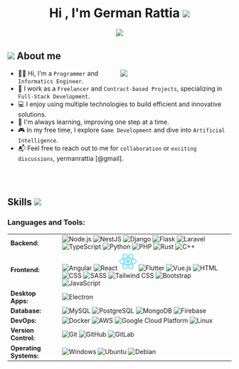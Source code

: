 <h1 align="center">Hi , I'm German Rattia <img src="https://media.giphy.com/media/hvRJCLFzcasrR4ia7z/giphy.gif" width="35"></h1>

<p align="center">
  <a href="https://github.com/DenverCoder1/readme-typing-svg">
    <img src="https://readme-typing-svg.herokuapp.com?font=Time+New+Roman&color=%23C8BE25&size=25&center=true&vCenter=true&width=600&height=100&lines=Ingeniero+en+Informática;Full+Stack+Developer;Me+apasiona+programar+❤️">
  </a>
</p>

## <picture><img src = "https://github.com/7oSkaaa/7oSkaaa/blob/main/Images/about_me.gif?raw=true" width = 50px></picture> About me

<picture> <img align="right" src="https://github.com/7oSkaaa/7oSkaaa/blob/main/Images/Right_Side.gif?raw=true" width = 250px></picture>

- :man_technologist: Hi, I'm a `Programmer` and `Informatics Engineer`.
- :briefcase: I work as a `Freelancer` and `Contract-based Projects`, specializing in `Full-Stack Development`.
- :computer: I enjoy using multiple technologies to build efficient and innovative solutions.
- :rocket: I'm always learning, improving one step at a time.
- :video_game: In my free time, I explore `Game Development` and dive into `Artificial Intelligence`.
- :mailbox_with_mail: Feel free to reach out to me for `collaboration` or `exciting discussions`, yermanrattia [@gmail].

<br><br>

<h2> Skills <img src = "https://media2.giphy.com/media/QssGEmpkyEOhBCb7e1/giphy.gif?cid=ecf05e47a0n3gi1bfqntqmob8g9aid1oyj2wr3ds3mg700bl&rid=giphy.gif" width = 32px> </h2>
<h3 align="left">Languages and Tools:</h3>
<table>
    <tr>
        <td style="font-weight: bold; padding-right: 10px; vertical-align: center; border: none;">Backend:</td>
        <td>
            <img height="40" src="https://skillicons.dev/icons?i=nodejs" title="Node.js" alt="Node.js"/>
            <img height="40" src="https://skillicons.dev/icons?i=nestjs" title="NestJS" alt="NestJS"/>
            <img height="40" src="https://skillicons.dev/icons?i=django" title="Django" alt="Django"/>
            <img height="40" src="https://skillicons.dev/icons?i=flask" title="Flask" alt="Flask"/>
            <img height="40" src="https://skillicons.dev/icons?i=laravel" title="Laravel" alt="Laravel"/>
            <img height="40" src="https://skillicons.dev/icons?i=typescript" title="TypeScript" alt="TypeScript"/>
            <img height="40" src="https://skillicons.dev/icons?i=python" title="Python" alt="Python"/>
            <img height="40" src="https://skillicons.dev/icons?i=php" title="PHP" alt="PHP"/>
            <img height="40" src="https://skillicons.dev/icons?i=rust" title="Rust" alt="Rust"/>
            <img height="40" src="https://skillicons.dev/icons?i=cpp" title="C++" alt="C++"/>
        </td>
    </tr>
    <tr>
        <td style="font-weight: bold; padding-right: 10px; vertical-align: center;">Frontend:</td>
        <td>
            <img height="40" src="https://skillicons.dev/icons?i=angular" title="Angular" alt="Angular"/>
            <img height="40" src="https://skillicons.dev/icons?i=react" title="React" alt="React"/>
            <img height="40" src="https://raw.githubusercontent.com/devicons/devicon/master/icons/react/react-original.svg" title="React Native" alt="React Native"/>
            <img height="40" src="https://skillicons.dev/icons?i=flutter" title="Flutter" alt="Flutter"/>
            <img height="40" src="https://skillicons.dev/icons?i=vue" title="Vue.js" alt="Vue.js"/>
            <img height="40" src="https://skillicons.dev/icons?i=html" title="HTML" alt="HTML"/>
            <img height="40" src="https://skillicons.dev/icons?i=css" title="CSS" alt="CSS"/>
            <img height="40" src="https://skillicons.dev/icons?i=sass" title="SASS" alt="SASS"/>
            <img height="40" src="https://skillicons.dev/icons?i=tailwind" title="Tailwind CSS" alt="Tailwind CSS"/>
            <img height="40" src="https://skillicons.dev/icons?i=bootstrap" title="Bootstrap" alt="Bootstrap"/>
            <img height="40" src="https://skillicons.dev/icons?i=javascript" title="JavaScript" alt="JavaScript"/>
        </td>
    </tr>
    <tr>
        <td style="font-weight: bold; padding-right: 10px; vertical-align: center; border: none;">Desktop Apps:</td>
        <td>
            <img height="40" src="https://skillicons.dev/icons?i=electron" title="Electron" alt="Electron"/>
        </td>
    </tr>
    <tr>
        <td style="font-weight: bold; padding-right: 10px; vertical-align: center; border: none;">Database:</td>
        <td>
            <img height="40" src="https://skillicons.dev/icons?i=mysql" title="MySQL" alt="MySQL"/>
            <img height="40" src="https://skillicons.dev/icons?i=postgresql" title="PostgreSQL" alt="PostgreSQL"/>
            <img height="40" src="https://skillicons.dev/icons?i=mongodb" title="MongoDB" alt="MongoDB"/>
            <img height="40" src="https://skillicons.dev/icons?i=firebase" title="Firebase" alt="Firebase"/>
        </td>
    </tr>
    <tr>
        <td style="font-weight: bold; padding-right: 10px; vertical-align: center; border: none;">DevOps:</td>
        <td>
            <img height="40" src="https://skillicons.dev/icons?i=docker" title="Docker" alt="Docker"/>
            <img height="40" src="https://skillicons.dev/icons?i=aws" title="AWS" alt="AWS"/>
            <img height="40" src="https://skillicons.dev/icons?i=gcp" title="Google Cloud Platform" alt="Google Cloud Platform"/>
            <img height="40" src="https://skillicons.dev/icons?i=linux" title="Linux" alt="Linux"/>
        </td>
    </tr>
    <tr>
        <td style="font-weight: bold; padding-right: 10px; vertical-align: center; border: none;">Version Control:</td>
        <td>
            <img height="40" src="https://skillicons.dev/icons?i=git" title="Git" alt="Git"/>
            <img height="40" src="https://skillicons.dev/icons?i=github" title="GitHub" alt="GitHub"/>
            <img height="40" src="https://skillicons.dev/icons?i=gitlab" title="GitLab" alt="GitLab"/>
        </td>
    </tr>
    <tr>
        <td style="font-weight: bold; padding-right: 10px; vertical-align: center; border: none;">Operating Systems:</td>
        <td>
            <img height="40" src="https://skillicons.dev/icons?i=windows" title="Windows" alt="Windows"/>
            <img height="40" src="https://skillicons.dev/icons?i=ubuntu" title="Ubuntu" alt="Ubuntu"/>
            <img height="40" src="https://skillicons.dev/icons?i=debian" title="Debian" alt="Debian"/>
        </td>
    </tr>
</table>
